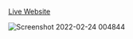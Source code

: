 [Live Website](https://modernuiuxwebsite.netlify.app)

![Screenshot 2022-02-24 004844](https://user-images.githubusercontent.com/74849723/155391683-ebcb06f4-1552-4211-891d-3024aa714413.png)
